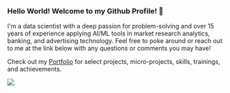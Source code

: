 ### Hello World! Welcome to my Github Profile! 👋

I'm a data scientist with a deep passion for problem-solving and over 15 years of experience applying AI/ML tools in market research analytics, banking, and advertising technology.  Feel free to poke around or reach out to me at the link below with any questions or comments you may have!

Check out my [Portfolio](https://japoeder.github.io/projects/) for select projects, micro-projects, skills, trainings, and achievements.

![](https://hit.yhype.me/github/profile?account_id=8039100)
